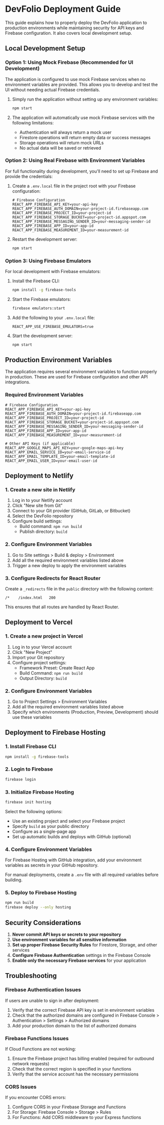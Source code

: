 # DevFolio Deployment Guide

This guide explains how to properly deploy the DevFolio application to production environments while maintaining security for API keys and Firebase configuration. It also covers local development setup.

## Local Development Setup

### Option 1: Using Mock Firebase (Recommended for UI Development)

The application is configured to use mock Firebase services when no environment variables are provided. This allows you to develop and test the UI without needing actual Firebase credentials.

1. Simply run the application without setting up any environment variables:
   ```bash
   npm start
   ```

2. The application will automatically use mock Firebase services with the following limitations:
   - Authentication will always return a mock user
   - Firestore operations will return empty data or success messages
   - Storage operations will return mock URLs
   - No actual data will be saved or retrieved

### Option 2: Using Real Firebase with Environment Variables

For full functionality during development, you'll need to set up Firebase and provide the credentials:

1. Create a `.env.local` file in the project root with your Firebase configuration:
   ```
   # Firebase Configuration
   REACT_APP_FIREBASE_API_KEY=your-api-key
   REACT_APP_FIREBASE_AUTH_DOMAIN=your-project-id.firebaseapp.com
   REACT_APP_FIREBASE_PROJECT_ID=your-project-id
   REACT_APP_FIREBASE_STORAGE_BUCKET=your-project-id.appspot.com
   REACT_APP_FIREBASE_MESSAGING_SENDER_ID=your-messaging-sender-id
   REACT_APP_FIREBASE_APP_ID=your-app-id
   REACT_APP_FIREBASE_MEASUREMENT_ID=your-measurement-id
   ```

2. Restart the development server:
   ```bash
   npm start
   ```

### Option 3: Using Firebase Emulators

For local development with Firebase emulators:

1. Install the Firebase CLI:
   ```bash
   npm install -g firebase-tools
   ```

2. Start the Firebase emulators:
   ```bash
   firebase emulators:start
   ```

3. Add the following to your `.env.local` file:
   ```
   REACT_APP_USE_FIREBASE_EMULATORS=true
   ```

4. Start the development server:
   ```bash
   npm start
   ```

## Production Environment Variables

The application requires several environment variables to function properly in production. These are used for Firebase configuration and other API integrations.

### Required Environment Variables

```
# Firebase Configuration
REACT_APP_FIREBASE_API_KEY=your-api-key
REACT_APP_FIREBASE_AUTH_DOMAIN=your-project-id.firebaseapp.com
REACT_APP_FIREBASE_PROJECT_ID=your-project-id
REACT_APP_FIREBASE_STORAGE_BUCKET=your-project-id.appspot.com
REACT_APP_FIREBASE_MESSAGING_SENDER_ID=your-messaging-sender-id
REACT_APP_FIREBASE_APP_ID=your-app-id
REACT_APP_FIREBASE_MEASUREMENT_ID=your-measurement-id

# Other API Keys (if applicable)
REACT_APP_GOOGLE_MAPS_API_KEY=your-google-maps-api-key
REACT_APP_EMAIL_SERVICE_ID=your-email-service-id
REACT_APP_EMAIL_TEMPLATE_ID=your-email-template-id
REACT_APP_EMAIL_USER_ID=your-email-user-id
```

## Deployment to Netlify

### 1. Create a new site in Netlify

1. Log in to your Netlify account
2. Click "New site from Git"
3. Connect to your Git provider (GitHub, GitLab, or Bitbucket)
4. Select the DevFolio repository
5. Configure build settings:
   - Build command: `npm run build`
   - Publish directory: `build`

### 2. Configure Environment Variables

1. Go to Site settings > Build & deploy > Environment
2. Add all the required environment variables listed above
3. Trigger a new deploy to apply the environment variables

### 3. Configure Redirects for React Router

Create a `_redirects` file in the `public` directory with the following content:

```
/*    /index.html   200
```

This ensures that all routes are handled by React Router.

## Deployment to Vercel

### 1. Create a new project in Vercel

1. Log in to your Vercel account
2. Click "New Project"
3. Import your Git repository
4. Configure project settings:
   - Framework Preset: Create React App
   - Build Command: `npm run build`
   - Output Directory: `build`

### 2. Configure Environment Variables

1. Go to Project Settings > Environment Variables
2. Add all the required environment variables listed above
3. Specify which environments (Production, Preview, Development) should use these variables

## Deployment to Firebase Hosting

### 1. Install Firebase CLI

```bash
npm install -g firebase-tools
```

### 2. Login to Firebase

```bash
firebase login
```

### 3. Initialize Firebase Hosting

```bash
firebase init hosting
```

Select the following options:
- Use an existing project and select your Firebase project
- Specify `build` as your public directory
- Configure as a single-page app
- Set up automatic builds and deploys with GitHub (optional)

### 4. Configure Environment Variables

For Firebase Hosting with GitHub integration, add your environment variables as secrets in your GitHub repository.

For manual deployments, create a `.env` file with all required variables before building.

### 5. Deploy to Firebase Hosting

```bash
npm run build
firebase deploy --only hosting
```

## Security Considerations

1. **Never commit API keys or secrets to your repository**
2. **Use environment variables for all sensitive information**
3. **Set up proper Firebase Security Rules** for Firestore, Storage, and other services
4. **Configure Firebase Authentication** settings in the Firebase Console
5. **Enable only the necessary Firebase services** for your application

## Troubleshooting

### Firebase Authentication Issues

If users are unable to sign in after deployment:
1. Verify that the correct Firebase API key is set in environment variables
2. Check that the authorized domains are configured in Firebase Console > Authentication > Settings > Authorized domains
3. Add your production domain to the list of authorized domains

### Firebase Functions Issues

If Cloud Functions are not working:
1. Ensure the Firebase project has billing enabled (required for outbound network requests)
2. Check that the correct region is specified in your functions
3. Verify that the service account has the necessary permissions

### CORS Issues

If you encounter CORS errors:
1. Configure CORS in your Firebase Storage and Functions
2. For Storage: Firebase Console > Storage > Rules
3. For Functions: Add CORS middleware to your Express functions
